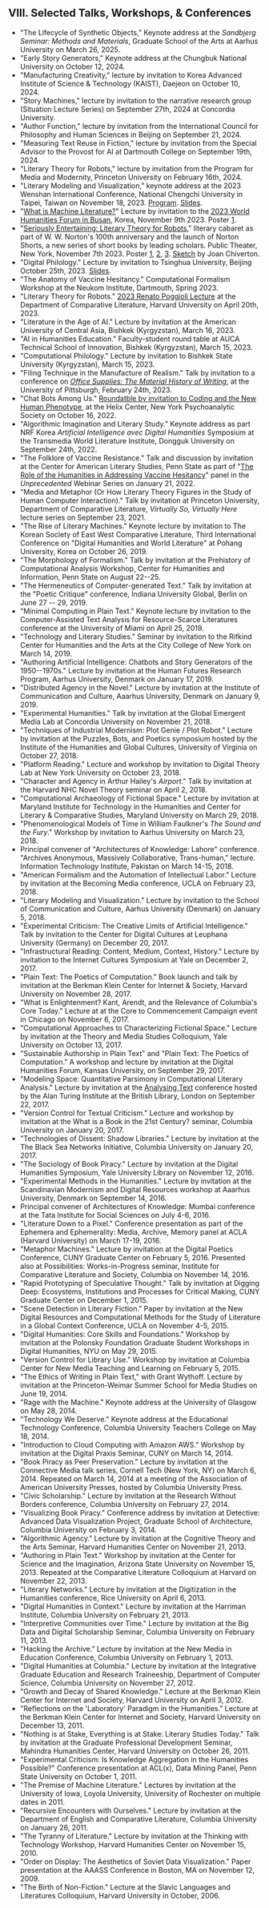 ## VIII. Selected Talks, Workshops, & Conferences

- "The Lifecycle of Synthetic Objects," Keynote address at the *Sandbjerg Seminar: Methods and
Materials*, Graduate School of the Arts at Aarhus University on March 26, 2025.
- "Early Story Generators," Keynote address at the Chungbuk National University on October 12, 2024.
- "Manufacturing Creativity," lecture by invitation to Korea Advanced Institute of Science &
Technology (KAIST), Daejeon on October 10, 2024.
- "Story Machines," lecture by invitation to the narrative research group (Situation Lecture
Series) on September 27th, 2024 at Concordia University.
- "Author Function," lecture by invitation from the International Council for Philosophy and
Human Sciences in Beijing on September 21, 2024.
- "Measuring Text Reuse in Fiction," lecture by invitation from the
Special Advisor to the Provost for AI at Dartmouth College on September 19th, 2024.
- "Literary Theory for Robots," lecture by invitation from the Program for Media and
  Modernity, Princeton University on February 16th, 2024.
- "Literary Modeling and Visualization," keynote address at the 2023 Wenshan International
  Conference, National Chengchi University in Taipei, Taiwan on November 18, 2023.
  [Program](https://drive.google.com/file/d/1bAB0okmc3eBysNbPIxhwjC2MUugxl2AB/view?usp=sharing).
  [Slides](https://docs.google.com/presentation/d/16Cr_m4L9K1MY3GyR0fbBti-IzFcgCt1qgkXweoJCLFo/edit?usp=sharing).
- "[What is Machine Literature?](https://www.youtube.com/watch?v=UUcznqGsea4)" Lecture by
  invitation to the [2023 World Humanities Forum in
  Busan](https://web.archive.org/web/20231106150157/https://whf.kr/eng/program/program02.php),
  Korea, November 9th 2023. Poster [1](/assets/images/busan-whf-2023.png).
- "[Seriously Entertaining: Literary Theory for
  Robots](https://web.archive.org/web/20231106155718/https://publictheater.org/productions/joes-pub/2023/h/house-of-speakeasy-fall/),"
  literary cabaret as part of W. W. Norton's 100th anniversary and the launch of Norton
  Shorts, a new series of short books by leading scholars. Public Theater, New York,
  November 7th 2023. Poster [1](/assets/images/pub1.png), [2](/assets/images/pub2.png),
  [3](/assets/images/pub3.png). [Sketch](/assets/images/pub4.png) by Joan Chiverton.
- "Digital Philology." Lecture by invitation to Tsinghua University, Beijing October 25th,
  2023.
  [Slides](https://docs.google.com/presentation/d/1CImZQbZtuF5L3mmpwBdoO3kauDQuS81igz3ISh7XdYU/edit#slide=id.p).
- "The Anatomy of Vaccine Hesitancy." Computational Formalism Workshop at the Neukom
  Institute, Dartmouth, Spring 2023.
- "Literary Theory for Robots." [2023 Renato Poggioli
  Lecture](/assets/images/poggioli.pdf) at the Department of Comparative Literature,
  Harvard University on April 20th, 2023.
- "Literature in the Age of AI." Lecture by invitation at the American University of
  Central Asia, Bishkek (Kyrgyzstan), March 16, 2023.
- "AI in Humanities Education." Faculty-student round table at AUCA Technical School of
  Innovation, Bishkek (Kyrgyzstan), March 15, 2023.
- "Computational Philology." Lecture by invitation to Bishkek State University
  (Kyrgyzstan), March 15, 2023.
- "Filing Technique in the Manufacture of Realism." Talk by invitation to a conference on
  [*Office Supplies: The Material History of
  Writing*](https://web.archive.org/web/20230307032620/https://sites.google.com/view/japan-studies-at-pitt/office-supplies),
  at the University of Pittsburgh, February 24th, 2023.
- "Chat Bots Among Us." [Roundatble by invitation to Coding and the New Human
  Phenotype](https://www.youtube.com/watch?v=LwIvfQBE9bk&t=1408s), at the Helix Center,
  New York Psychoanalytic Society on October 16, 2022.
- "Algorithmic Imagination and Literary Study." Keynote address as part NRF Korea
  *Artificial Intelligence avec Digital Humanities* Symposium at the Transmedia World
  Literature Institute, Dongguk University on September 24th, 2022.
- "The Folklore of Vaccine Resistance." Talk and discussion by invitation at the Center
  for American Literary Studies, Penn State as part of "[The Role of the Humanities in
  Addressing Vaccine
  Hesitancy](https://web.archive.org/web/20220830014517/https://cals.la.psu.edu/events/the-role-of-the-humanities-in-addressing-vaccine-hesitancy/)"
  panel in the *Unprecedented* Webinar Series on January 21, 2022.
- "Media and Metaphor (Or How Literary Theory Figures in the Study of Human Computer
  Interaction)." Talk by invitation at Princeton University, Department of Comparative
  Literature, *Virtually So, Virtually Here* lecture series on September 23, 2021.
- "The Rise of Literary Machines." Keynote lecture by invitation to The Korean Society of
  East West Comparative Literature, Third International Conference on "Digital Humanities
  and World Literature" at Pohang University, Korea on October 26, 2019.
- "The Morphology of Formalism." Talk by invitation at the Prehistory of Computational
  Analysis Workshop,  Center for Humanities and Information, Penn State on August 22--25.
- "The Hermeneutics of Computer-generated Text." Talk by invitation at the "Poetic
  Critique" conference, Indiana University Global, Berlin on June 27 -- 29, 2019.
- "Minimal Computing in Plain Text." Keynote lecture by invitation to the
  Computer-Assisted Text Analysis for Resource-Scarce Literatures conference at the
  University of Miami on April 25, 2019.
- "Technology and Literary Studies." Seminar by invitation to the Rifkind Center for
  Humanities and the Arts at the City College of New York on March 14, 2019.
- "Authoring Artificial Intelligence: Chatbots and Story Generators of the 1950--1970s."
  Lecture by invitation at the Human Futures Research Program, Aarhus University, Denmark
  on January 17, 2019.
- "Distributed Agency in the Novel." Lecture by invitation at the Institute of
  Communication and Culture, Aaarhus University, Denmark on January 9, 2019.
- "Experimental Humanities." Talk by invitation at the Global Emergent Media Lab at
  Concordia University on November 21, 2018.
- "Techniques of Industrial Modernism: Plot Genie / Plot Robot." Lecture by invitation at
  the Puzzles, Bots, and Poetics symposium hosted by the Institute of the Humanities and
  Global Cultures, University of Virginia on October 27, 2018.
- "Platform Reading." Lecture and workshop by invitation to Digital Theory Lab at New York
  University on October 23, 2018.
- "Character and Agency in Arthur Hailey's *Airport*." Talk by invitation at the Harvard
  NHC Novel Theory seminar on April 2, 2018.
- "Computational Archaeology of Fictional Space." Lecture by invitation at Maryland
  Institute for Technology in the Humanities and Center for Literary & Comparative
  Studies, Maryland University on March 29, 2018.
- "Phenomenological Models of Time in William Faulkner's *The Sound and the Fury*."
  Workshop by invitation to Aarhus University on March 23, 2018.
- Principal convener of "Architectures of Knowledge: Lahore" conference.  "Archives
  Anonymous, Massively Collaborative, Trans-human," lecture.  Information Technology
  Institute, Pakistan on March 14-15, 2018.
- "American Formalism and the Automation of Intellectual Labor." Lecture by invitation at
  the Becoming Media conference, UCLA on February 23, 2018.
- "Literary Modeling and Visualization." Lecture by invitation to the School of
  Communication and Culture, Aarhus University (Denmark) on January 5, 2018.
- "Experimental Criticism: The Creative Limits of Artificial Intelligence." Talk by
  invitation to the Center for Digital Cultures at Leuphana University (Germany) on
  December 20, 2017.
- "Infrastructural Reading: Content, Medium, Context, History." Lecture by invitation to
  the Internet Cultures Symposium at Yale on December 2, 2017.
- "Plain Text: The Poetics of Computation." Book launch and talk by invitation at the
  Berkman Klein Center for Internet & Society, Harvard University on November 28, 2017.
- "What is Enlightenment? Kant, Arendt, and the Relevance of Columbia's Core Today."
  Lecture at at the Core to Commencement Campaign event in Chicago on November 6, 2017.
- "Computational Approaches to Characterizing Fictional Space." Lecture by invitation at
  the Theory and Media Studies Colloquium, Yale University on October 13, 2017.
- "Sustainable Authorship in Plain Text" and "Plain Text: The Poetics of Computation." A
  workshop and lecture by invitation at the Digital Humanities Forum, Kansas University,
  on September 29, 2017.
- "Modeling Space: Quantitative Parsimony in Computational Literary Analysis." Lecture by
  invitation at the [Analysing
  Text](https://web.archive.org/web/20190219200545/https://dongpng.github.io/attached/index.html)
  conference hosted by the Alan Turing Institute at the British Library, London on
  September 22, 2017.
- "Version Control for Textual Criticism." Lecture and workshop by invitation at the What
  is a Book in the 21st Century? seminar, Columbia University on January 20, 2017.
- "Technologies of Dissent: Shadow Libraries." Lecture by invitation at the The Black Sea
  Networks Initiative, Columbia University on January 20, 2017.
- "The Sociology of Book Piracy." Lecture by invitation at the Digital Humanities
  Symposium, Yale University Library on November 12, 2016.
- "Experimental Methods in the Humanities." Lecture by invitation at the Scandinavian
  Modernism and Digital Resources workshop at Aaarhus University, Denmark on September 14,
  2016.
- Principal convener of Architectures of Knowledge: Mumbai conference at the Tata
  Institute for Social Sciences on July 4-6, 2016.
- "Literature Down to a Pixel." Conference presentation as part of the Ephemera and
  Ephemerality: Media, Archive, Memory panel at ACLA (Harvard University) on March 17-19,
  2016.
- "Metaphor Machines." Lecture by invitation at the Digital Poetics Conference, CUNY
  Graduate Center on February 5, 2016. Presented also at Possibilities: Works-in-Progress
  seminar, Institute for Comparative Literature and Society, Columbia on November 14,
  2016.
- "Rapid Prototyping of Speculative Thought." Talk by invitation at Digging Deep:
  Ecosystems, Institutions and Processes for Critical Making, CUNY Graduate Center on
  December 1, 2015.
- "Scene Detection in Literary Fiction." Paper by invitation at the New Digital Resources
  and Computational Methods for the Study of Literature in a Global Context Conference,
  UCLA on November 4-5, 2015.
- "Digital Humanities: Core Skills and Foundations." Workshop by invitation at the
  Polonsky Foundation Graduate Student Workshops in Digital Humanities, NYU on May 29,
  2015.
- "Version Control for Library Use." Workshop by invitation at Columbia Center for New
  Media Teaching and Learning on February 5, 2015.
- "The Ethics of Writing in Plain Text," with Grant Wythoff. Lecture by invitation at the
  Princeton-Weimar Summer School for Media Studies on June 19, 2014.
- "Rage with the Machine." Keynote address at the University of Glasgow on May 28, 2014.
- "Technology We Deserve." Keynote address at the Educational Technology Conference,
  Columbia University Teachers College on May 18, 2014.
- "Introduction to Cloud Computing with Amazon AWS." Workshop by invitation at the Digital
  Praxis Seminar, CUNY on March 14, 2014.
- "Book Piracy as Peer Preservation." Lecture by invitation at the Connective Media talk
  series, Cornell Tech (New York, NY) on March 6, 2014. Repeated on March 14, 2014 at a
  meeting of the Association of American University Presses, hosted by Columbia University
  Press.
- "Civic Scholarship." Lecture by invitation at the Research Without Borders conference,
  Columbia University on February 27, 2014.
- "Visualizing Book Piracy." Conference address by invitation at Detective: Advanced Data
  Visualization Project, Graduate School of Architecture, Columbia University on February
  3, 2014.
- "Algorithmic Agency." Lecture by invitation at the Cognitive Theory and the Arts
  Seminar, Harvard Humanities Center on November 21, 2013.
- "Authoring in Plain Text." Workshop by invitation at the Center for Science and the
  Imagination, Arizona State University on November 15, 2013. Repeated at the Comparative
  Literature Colloquium at Harvard on November 22, 2013.
- "Literary Networks." Lecture by invitation at the Digitization in the Humanities
  conference, Rice University on April 6, 2013.
- "Digital Humanities in Context." Lecture by invitation at the Harriman Institute,
  Columbia University on February 21, 2013.
- "Interpretive Communities over Time." Lecture by invitation at the Big Data and Digital
  Scholarship Seminar, Columbia University on February 11, 2013.
- "Hacking the Archive." Lecture by invitation at the New Media in Education Conference,
  Columbia University on February 1, 2013.
- "Digital Humanities at Columbia." Lecture by invitation at the Integrative Graduate
  Education and Research Traineeship, Department of Computer Science, Columbia University
  on November 27, 2012.
- "Growth and Decay of Shared Knowledge." Lecture at the Berkman Klein Center for Internet
  and Society, Harvard University on April 3, 2012.
- "Reflections on the 'Laboratory' Paradigm in the Humanities." Lecture at the Berkman
  Klein Center for Internet and Society, Harvard University on December 13, 2011.
- "Nothing is at Stake, Everything is at Stake: Literary Studies Today." Talk by
  invitation at the Graduate Professional Development Seminar, Mahindra Humanities Center,
  Harvard University on October 26, 2011.
- "Experimental Criticism: Is Knowledge Aggregation in the Humanities Possible?"
  Conference presentation at ACL(x), Data Mining Panel, Penn State University on October
  1, 2011.
- "The Premise of Machine Literature." Lectures by invitation at the University of Iowa,
  Loyola University, University of Rochester on multiple dates in 2011.
- "Recursive Encounters with Ourselves." Lecture by invitation at the Department of
  English and Comparative Literature, Columbia University on January 26, 2011.
- "The Tyranny of Literature." Lecture by invitation at the Thinking with Technology
  Workshop, Harvard Humanities Center on November 15, 2010.
- "Order on Display: The Aesthetics of Soviet Data Visualization." Paper presentation at
  the AAASS Conference in Boston, MA on November 12, 2009.
- "The Birth of Non-Fiction." Lecture at the Slavic Languages and Literatures Colloquium,
  Harvard University in October, 2006.


